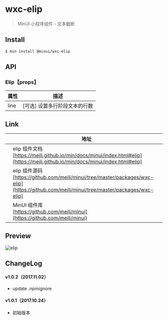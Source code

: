 # wxc-elip

> MinUI 小程序组件 - 文本截断

## Install

``` bash
$ min install @minui/wxc-elip
```

## API

### Elip【props】

| 属性 | 描述 |
| --- | --- |
| line | [可选] 设置多行阶段文本的行数 |

## Link
||地址|
|--|---|
||elip 组件文档 <br> [https://meili.github.io/min/docs/minui/index.html#elip](https://meili.github.io/min/docs/minui/index.html#elip)<br>|
||elip 组件源码 <br> [https://github.com/meili/minui/tree/master/packages/wxc-elip](https://github.com/meili/minui/tree/master/packages/wxc-elip)<br>|
||MinUI 组件库 <br> [https://github.com/meili/minui](https://github.com/meili/minui) <br>|

## Preview
![elip](https://s10.mogucdn.com/mlcdn/c45406/171107_4j58g41335a4igeih07a4dedl34fi_480x480.jpg_220x330.jpg)

##  ChangeLog

#### v1.0.2（2017.11.02）

- update .npmignore

#### v1.0.1（2017.10.24）

- 初始版本
